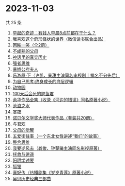 # 2023-11-03

共 25 条

<!-- BEGIN WEREAD -->
<!-- 最后更新时间 2023-11-03 07:04:04 +0800 -->
1. [早起的奇迹：有钱人早晨8点前都在干什么？](https://weread.qq.com/web/bookDetail/0bb32090813ab7e9eg011a71)
1. [我喜欢这个奇形怪状的世界（微信读书联合出品）](https://weread.qq.com/web/bookDetail/17532b00813ab8416g014dc0)
1. [回眸一笑（全2册）](https://weread.qq.com/web/bookDetail/18032310813ab8415g019b91)
1. [不成熟的父母](https://weread.qq.com/web/bookDetail/1f032c405ddb491f0218554)
1. [神话里的真实历史](https://weread.qq.com/web/bookDetail/fd432140813ab82cdg0143f2)
1. [强者思维](https://weread.qq.com/web/bookDetail/6fc32eb0813ab8305g011b01)
1. [暴娇公府夫人](https://weread.qq.com/web/bookDetail/25532c80813ab7d71g015c2c)
1. [乐游原·下（许凯、景甜主演同名电视剧｜排名不分先后）](https://weread.qq.com/web/bookDetail/cc4328b0813ab840eg019bc6)
1. [为自己思考:终身成长的底层逻辑](https://weread.qq.com/web/bookDetail/dc1326c0813ab8376g017276)
1. [动物园](https://weread.qq.com/web/bookDetail/fd632d3071e3ac09fd6cd6d)
1. [100天后会死的鳄鱼君](https://weread.qq.com/web/bookDetail/46832af0813ab6e18g011743)
1. [余华作品全集（收录《河边的错误》同名原著小说）](https://weread.qq.com/web/bookDetail/c43328407166ef2bc433a32)
1. [沧浪之水](https://weread.qq.com/web/bookDetail/7c632ef05a49197c62b53f0)
1. [寒夜](https://weread.qq.com/web/bookDetail/c2732eb0813ab83d6g016e2d)
1. [诺贝尔文学奖大师代表作品（套装共20册）](https://weread.qq.com/web/bookDetail/73b32570716b19c173b173b)
1. [与君欢](https://weread.qq.com/web/bookDetail/18c32a40813ab83dag018fcb)
1. [父母的觉醒](https://weread.qq.com/web/bookDetail/84132250538783841807d5c)
1. [五爱街往事（一个东北女性讲述“我们”的故事）](https://weread.qq.com/web/bookDetail/12532c60813ab83e4g012564)
1. [整合思维](https://weread.qq.com/web/bookDetail/81b325f0813ab83a9g012ed3)
1. [我要逆风去（龚俊、钟楚曦主演同名影视原著）](https://weread.qq.com/web/bookDetail/79d32340813ab83b2g0125c0)
1. [拯救与逍遥](https://weread.qq.com/web/bookDetail/a9b32950813ab8407g0191cb)
1. [阳明学述要](https://weread.qq.com/web/bookDetail/86e32470813ab83d2g014f2b)
1. [狐狸](https://weread.qq.com/web/bookDetail/d4c32730813ab83e7g0123f1)
1. [熹妃传（热播剧集《岁岁青莲》原著小说）](https://weread.qq.com/web/bookDetail/a7d326d0813ab8409g01957a)
1. [吴思历史经典三部曲](https://weread.qq.com/web/bookDetail/98932220813ab83c5g0175c0)
<!-- END WEREAD -->